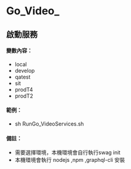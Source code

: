 # Go_Video_

## 啟動服務

#### 變數內容：
- local
- develop
- qatest
- sit
- prodT4
- prodT2

#### 範例：
- sh RunGo_VideoServices.sh

#### 備註：
- 需要選擇環境，本機環境會自行執行swag init
- 本機環境會執行 nodejs ,npm ,graphql-cli 安裝